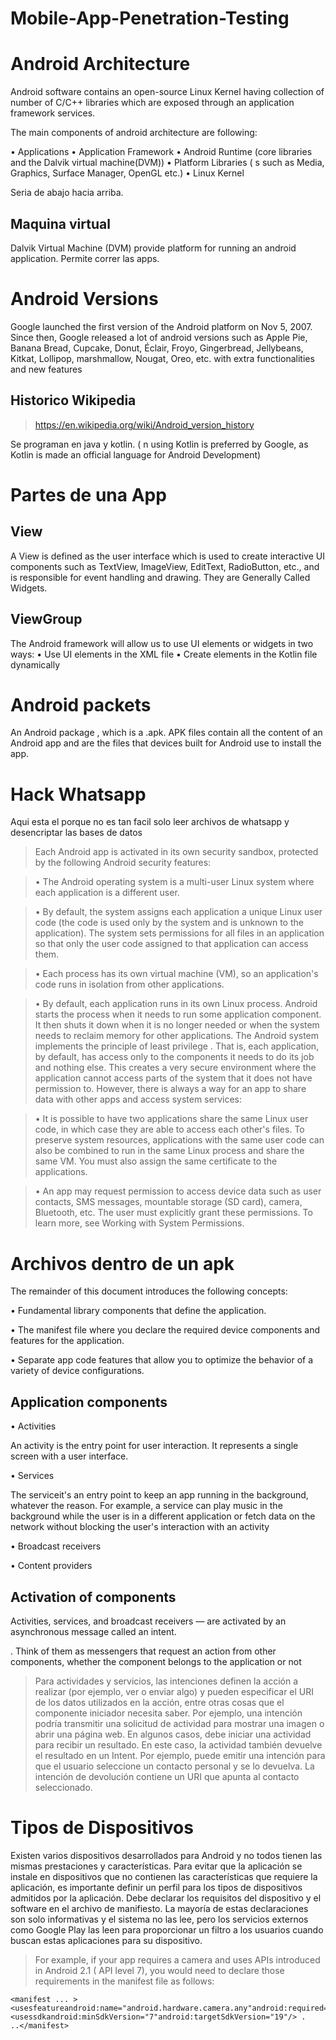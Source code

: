 # Mobile-App-Penetration-Testing


# Android Architecture

Android software contains an open-source Linux Kernel having collection of number of
C/C++ libraries which are exposed through an application framework services.

The main components of android architecture are following:

• Applications
• Application Framework
• Android Runtime (core libraries and the Dalvik virtual machine(DVM))
• Platform Libraries ( s such as Media, Graphics, Surface Manager, OpenGL etc.)
• Linux Kernel

Seria de abajo hacia arriba.

## Maquina virtual 

Dalvik Virtual Machine (DVM) provide platform for running an
android application. Permite correr las apps.


# Android Versions

Google launched the first version of the Android platform on Nov 5, 2007. Since then, Google
released a lot of android versions such as Apple Pie, Banana Bread, Cupcake, Donut, Éclair,
Froyo, Gingerbread, Jellybeans, Kitkat, Lollipop, marshmallow, Nougat, Oreo, etc. with extra
functionalities and new features

## Historico Wikipedia

> https://en.wikipedia.org/wiki/Android_version_history


Se programan en java y kotlin. ( n using Kotlin is preferred by Google, as Kotlin is made an
official language for Android Development)

# Partes de una App 

## View

A View is defined as the user interface which is used to create interactive UI
components such as TextView, ImageView, EditText, RadioButton, etc., and is
responsible for event handling and drawing. They are Generally Called Widgets.

## ViewGroup

The Android framework will allow us to use UI elements or widgets in two ways:
• Use UI elements in the XML file
• Create elements in the Kotlin file dynamically


# Android packets 

An Android package , which is a .apk. APK files contain all the content of an Android app and are the files
that devices built for Android use to install the app.


# Hack Whatsapp

Aqui esta el porque no es tan facil solo leer archivos de whatsapp y  desencriptar las bases de datos

> Each Android app is activated in its own security sandbox, protected by the following Android
security features:

> • The Android operating system is a multi-user Linux system where each application is a
different user.

> • By default, the system assigns each application a unique Linux user code (the code is
used only by the system and is unknown to the application). The system sets
permissions for all files in an application so that only the user code assigned to that
application can access them.

> • Each process has its own virtual machine (VM), so an application's code runs in
isolation from other applications.

>• By default, each application runs in its own Linux process. Android starts the process
when it needs to run some application component. It then shuts it down when it is no
longer needed or when the system needs to reclaim memory for other applications.
The Android system implements the principle of least privilege . That is, each application, by
default, has access only to the components it needs to do its job and nothing else. This creates
a very secure environment where the application cannot access parts of the system that it
does not have permission to. However, there is always a way for an app to share data with
other apps and access system services:

>• It is possible to have two applications share the same Linux user code, in which case
they are able to access each other's files. To preserve system resources, applications
with the same user code can also be combined to run in the same Linux process and
share the same VM. You must also assign the same certificate to the applications.

> • An app may request permission to access device data such as user contacts, SMS
messages, mountable storage (SD card), camera, Bluetooth, etc. The user must
explicitly grant these permissions. To learn more, see Working with System
Permissions.

# Archivos dentro de un apk 

The remainder of this document introduces the following concepts:

• Fundamental library components that define the application.

• The manifest file where you declare the required device components and features for
the application.

• Separate app code features that allow you to optimize the behavior of a variety of
device configurations.


## Application components

• Activities 

An activity is the entry point for user interaction. It represents a single screen with a user
interface. 

• Services

The serviceit's an entry point to keep an app running in the background, whatever the
reason. For example, a service can play music in
the background while the user is in a different application or fetch data on the network
without blocking the user's interaction with an activity


• Broadcast receivers

• Content providers

## Activation of components

Activities, services, and broadcast receivers — are
activated by an asynchronous message called an intent.

. Think of them as messengers that request an action
from other components, whether the component belongs to the application or not


>Para actividades y servicios, las intenciones definen la acción a realizar (por ejemplo, ver o enviar algo) y pueden especificar el URI de los datos utilizados en la acción, entre otras cosas que el componente iniciador necesita saber. Por ejemplo, una intención podría transmitir una solicitud de actividad para mostrar una imagen o abrir una página web. En algunos casos, debe iniciar una actividad para recibir un resultado. En este caso, la actividad también devuelve el resultado en un Intent. Por ejemplo, puede emitir una intención para que el usuario seleccione un contacto personal y se lo devuelva. La intención de devolución contiene un URI que apunta al contacto seleccionado.

# Tipos de Dispositivos 

Existen varios dispositivos desarrollados para Android y no todos tienen las mismas prestaciones y características. Para evitar que la aplicación se instale en dispositivos que no contienen las características que requiere la aplicación, es importante definir un perfil para los tipos de dispositivos admitidos por la aplicación. Debe declarar los requisitos del dispositivo y el software en el archivo de manifiesto. La mayoría de estas declaraciones son solo informativas y el sistema no las lee, pero los servicios externos como Google Play las leen para proporcionar un filtro a los usuarios cuando buscan estas aplicaciones para su dispositivo.


> For example, if your app requires a camera and uses APIs introduced in Android 2.1 ( API
level 7), you would need to declare those requirements in the manifest file as follows:

```
<manifest ... >
<usesfeatureandroid:name="android.hardware.camera.any"android:required="true"/><usessdkandroid:minSdkVersion="7"android:targetSdkVersion="19"/> .
..</manifest>

```
















